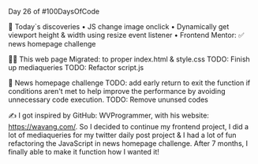 Day 26 of #100DaysOfCode

📖 Today`s discoveries
• JS change image onclick
• Dynamically get viewport height & width using resize event listener
• Frontend Mentor: ✅ news homepage challenge

👨‍💻 This web page
Migrated: to proper index.html & style.css
TODO: Finish up mediaqueries
TODO: Refactor script.js

📰 News homepage challenge
TODO: add early return to exit the function if conditions aren't met to help improve the performance by avoiding unnecessary code execution.
TODO: Remove ununsed codes

✍ I got inspired by GitHub: WVProgrammer, with his website: https://wavang.com/. So I decided to continue my frontend project, I did a lot of mediaqueries for my twitter daily post project & I had a lot of fun refactoring the JavaScript in news homepage challenge. After 7 months, I finally able to make it function how I wanted it!
